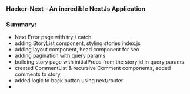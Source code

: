 ### Hacker-Next - An incredible NextJs Application

### Summary:

- Next Error page with try / catch
- adding StoryList component, styling stories index.js
- adding layout component, head component for seo
- adding pagination with query params
- building story page with initialProps from the story id in query params
- created CommentList & recursive Comment components, added comments to story
- added logic to back button using next/router
-
